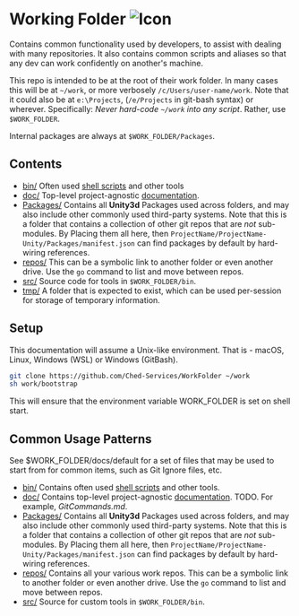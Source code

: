 # Working Folder ![Icon](/doc/icon.png)

Contains common functionality used by developers, to assist with dealing with many repositories. It also contains common scripts and aliases so that any dev can work confidently on another's machine.

This repo is intended to be at the root of their work folder. In many cases this will be at `~/work`, or more verbosely `/c/Users/user-name/work`. Note that it could also be at `e:\Projects`, (`/e/Projects` in git-bash syntax) or wherever. Specifically: *Never hard-code `~/work` into any script*. Rather, use `$WORK_FOLDER`.

Internal packages are always at `$WORK_FOLDER/Packages`.

## Contents

* [bin/](bin) Often used [shell scripts](bin/Readme.md) and other tools
* [doc/](doc) Top-level project-agnostic [documentation](doc/Readme.md). 
* [Packages/](Packages) Contains all **Unity3d** Packages used across folders, and may also include other commonly used third-party systems. Note that this is a folder that contains a collection of other git repos that are *not* sub-modules. By Placing them all here, then `ProjectName/ProjectName-Unity/Packages/manifest.json` can find packages by default by hard-wiring references.
* [repos/](repos) This can be a symbolic link to another folder or even another drive. Use the `go` command to list and move between repos.
* [src/](src) Source code for tools in `$WORK_FOLDER/bin`.
* [tmp/](src) A folder that is expected to exist, which can be used per-session for storage of temporary information.

## Setup

This documentation will assume a Unix-like environment. That is - macOS, Linux, Windows (WSL) or Windows (GitBash).

```bash
git clone https://github.com/Ched-Services/WorkFolder ~/work
sh work/bootstrap
```

This will ensure that the environment variable WORK\_FOLDER is set on shell start.

## Common Usage Patterns

See $WORK\_FOLDER/docs/default for a set of files that may be used to start from for common items, such as Git Ignore files, etc.

* [bin/](bin) Contains often used [shell scripts](bin/Readme.md) and other tools.
* [doc/](doc) Contains top-level project-agnostic [documentation](doc/Readme.md). TODO. For example, *GitCommands.md*.
* [Packages/](Packages) Contains all **Unity3d** Packages used across folders, and may also include other commonly used third-party systems. Note that this is a folder that contains a collection of other git repos that are *not* sub-modules. By Placing them all here, then `ProjectName/ProjectName-Unity/Packages/manifest.json` can find packages by default by hard-wiring references.
* [repos/](repos) Contains all your various work repos. This can be a symbolic link to another folder or even another drive. Use the `go` command to list and move between repos.
* [src/](src) Source for custom tools in `$WORK_FOLDER/bin`.

